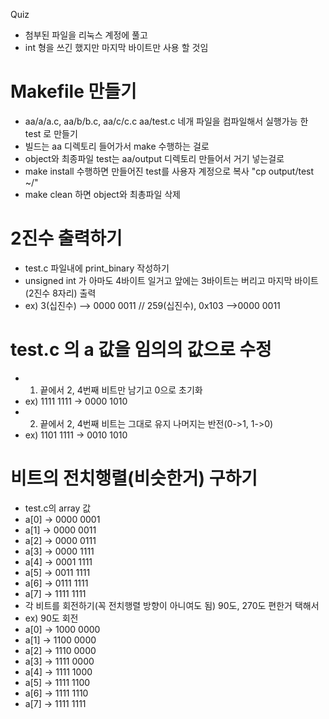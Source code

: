 Quiz

* 첨부된 파일을 리눅스 계정에 풀고
* int 형을 쓰긴 했지만 마지막 바이트만 사용 할 것임

# Makefile 만들기
* aa/a/a.c, aa/b/b.c, aa/c/c.c aa/test.c 네개 파일을 컴파일해서 실행가능 한 test 로 만들기
* 빌드는 aa 디렉토리 들어가서 make 수행하는 걸로
* object와 최종파일 test는 aa/output 디렉토리 만들어서 거기 넣는걸로
* make install 수행하면 만들어진 test를 사용자 계정으로 복사 "cp output/test ~/"
* make clean 하면 object와 최총파일 삭제


# 2진수 출력하기
* test.c 파일내에 print_binary 작성하기
* unsigned int 가 아마도 4바이트 일거고 앞에는 3바이트는 버리고 마지막 바이트(2진수 8자리) 출력
* ex) 3(십진수) --> 0000 0011 // 259(십진수), 0x103 -->0000 0011


# test.c 의 a 값을 임의의 값으로 수정
* 1) 끝에서 2, 4번째 비트만 남기고 0으로 초기화
* ex) 1111 1111 -> 0000 1010
* 2) 끝에서 2, 4번째 비트는 그대로 유지 나머지는 반전(0->1, 1->0)
* ex) 1101 1111 -> 0010 1010


# 비트의 전치행렬(비슷한거) 구하기
* test.c의 array 값
* a[0] -> 0000 0001
* a[1] -> 0000 0011
* a[2] -> 0000 0111
* a[3] -> 0000 1111
* a[4] -> 0001 1111
* a[5] -> 0011 1111
* a[6] -> 0111 1111
* a[7] -> 1111 1111
* 각 비트를 회전하기(꼭 전치행렬 방향이 아니여도 됨) 90도, 270도 편한거 택해서
* ex) 90도 회전
* a[0] -> 1000 0000
* a[1] -> 1100 0000
* a[2] -> 1110 0000
* a[3] -> 1111 0000
* a[4] -> 1111 1000
* a[5] -> 1111 1100
* a[6] -> 1111 1110
* a[7] -> 1111 1111


